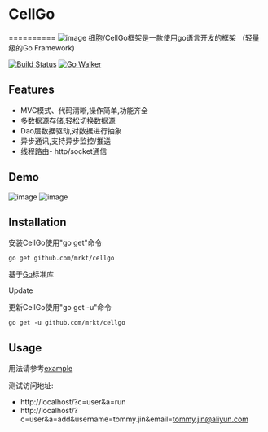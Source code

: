 # CellGo
==========
 ![image](https://raw.githubusercontent.com/mrkt/cellgo/master/pic/logo.png)
细胞/CellGo框架是一款使用go语言开发的框架 （轻量级的Go Framework) 

[![Build Status](https://drone.io/github.com/mrkt/cellgo/status.png)](https://drone.io/github.com/mrkt/cellgo/latest)
[![Go Walker](http://gowalker.org/api/v1/badge)](http://gowalker.org/github.com/mrkt/cellgo)

Features
--------
* MVC模式、代码清晰,操作简单,功能齐全
* 多数据源存储,轻松切换数据源
* Dao层数据驱动,对数据进行抽象
* 异步通讯,支持异步监控/推送
* 线程路由- http/socket通信

Demo
------
 ![image](https://raw.githubusercontent.com/mrkt/cellgo/master/pic/demo.png)
 ![image](https://raw.githubusercontent.com/mrkt/cellgo/master/pic/demo2.png)

Installation
------------

安装CellGo使用"go get"命令
    
    go get github.com/mrkt/cellgo
    
基于[Go](http://golang.org/)标准库


Update


更新CellGo使用"go get -u"命令

    go get -u github.com/mrkt/cellgo


Usage
------
用法请参考[example](https://github.com/mrkt/cellgo/tree/master/example)

测试访问地址: 
* http://localhost/?c=user&a=run
* http://localhost/?c=user&a=add&username=tommy.jin&email=tommy.jin@aliyun.com

